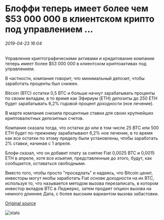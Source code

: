 # Блоффи теперь имеет более чем $53 000 000 в клиентском крипто под управлением ...

###### 2019-04-23 16:04

Управление криптографическими активами и кредитование компании теперь имеет более $53 000 000 в клиентском криптоактивах под управлением.

В частности, компания говорит, что минимальный депозит, чтобы заработать проценты был снижен.

Bitcoin (BTC) остатки 0,5 BTC и больше начнут зарабатывать проценты по своим вкладам, в то время как Эфириум (ETH) депозиты до 250 ETH будет зарабатывать 6,2% годовой процент доходности (ное лечение).

В марте компания снизила процентные ставки для своих крупнейших криптовалютных депозитных счетов.

Компания сказала тогда, что остатки до или в том числе 25 BTC или 500 ETH будет по-прежнему зарабатывают 6,2% ное лечение, в то время как все остатки по этому пределу были установлены, чтобы заработать 2% ставки, начиная с 1 апреля.

Блофи сказал, что он добавит плату за снятие Fiat 0,0025 BTC и 0,0015 ETH в апреле, хотя все изъятия, представленные до этого, будут, как сообщается, оставаться свободными.

Вместо того, чтобы просто "проседлать" и надеясь, что Bitcoin ценит, инвесторы могут якобы заработать Fiat основе доходности на их BTC, используя то, что называется методом вызова перезаписать, в котором инвестор вкладов BTC в Леджеркс, затем продает опцион вызова на немного длиннее Дата, с более высоким вариантом вызова забастовки.

[Original source](https://cointelegraph.com/news/blockfi-now-has-over-53-million-in-client-crypto-under-management)

![stats](https://c.statcounter.com/11760860/0/a89fa40b/1/ "stats")
